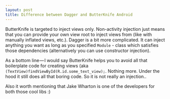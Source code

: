 ```yaml
---
layout: post
title: Difference between Dagger and ButterKnife Android
---
```


ButterKnife is targeted to inject views only. Non-activity injection just means that you can provide your own view root to inject views from (like with manually inflated views, etc.). Dagger is a bit more complicated. It can inject anything you want as long as you specified `Module` - class which satisfies those dependencies (alternatively you can use constructor injection).

As a bottom line — I would say ButterKnife helps you to avoid all that boilerplate code for creating views (aka `(TextView)findViewById(R.id.some_text_view);`. Nothing more. Under the hood it still does all that boring code. So it is not really an injection..

Also it worth mentioning that Jake Wharton is one of the developers for both those cool libs :)
